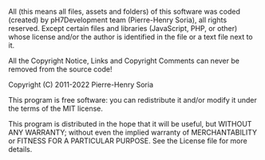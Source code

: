 All (this means all files, assets and folders) of this software was coded (created) by pH7Development team (Pierre-Henry Soria), all rights reserved.
Except certain files and libraries (JavaScript, PHP, or other) whose license and/or the author is identified in the file or a text file next to it.

All the Copyright Notice, Links and Copyright Comments can never be removed from the source code!

Copyright (C) 2011-2022  Pierre-Henry Soria

This program is free software: you can redistribute it and/or modify
it under the terms of the MIT license.

This program is distributed in the hope that it will be useful,
but WITHOUT ANY WARRANTY; without even the implied warranty of
MERCHANTABILITY or FITNESS FOR A PARTICULAR PURPOSE.
See the License file for more details.
